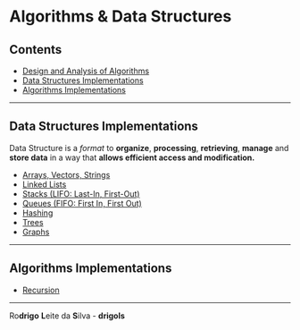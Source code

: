 # Algorithms & Data Structures

## Contents

 - [Design and Analysis of Algorithms](modules/design-and-analysis-of-algorithms)
 - [Data Structures Implementations](#ds-implementations)
 - [Algorithms Implementations](#algorithms-implementations)

<!--- ( Data Structures Implementations ) --->

---

<div id="ds-implementations"></div>

## Data Structures Implementations

Data Structure is a *format* to **organize**, **processing**, **retrieving**, **manage** and **store data** in a way that **allows efficient access and modification.**

 - [Arrays, Vectors, Strings](modules/data-structures/arrays-vectors-strings)
 - [Linked Lists](modules/data-structures/linked-lists)
 - [Stacks (LIFO: Last-In, First-Out)](modules/data-structures/stacks)
 - [Queues (FIFO: First In, First Out)](modules/data-structures/queues)
 - [Hashing](modules/data-structures/hashing)
 - [Trees](modules/data-structures/trees)
 - [Graphs](modules/data-structures/graphs)

<!--- ( Algorithms Implementations ) --->

---

<div id="ds"></div>

## Algorithms Implementations

 - [Recursion](modules/algorithms-implementations/recursion)

---

Ro**drigo** **L**eite da **S**ilva - **drigols**
